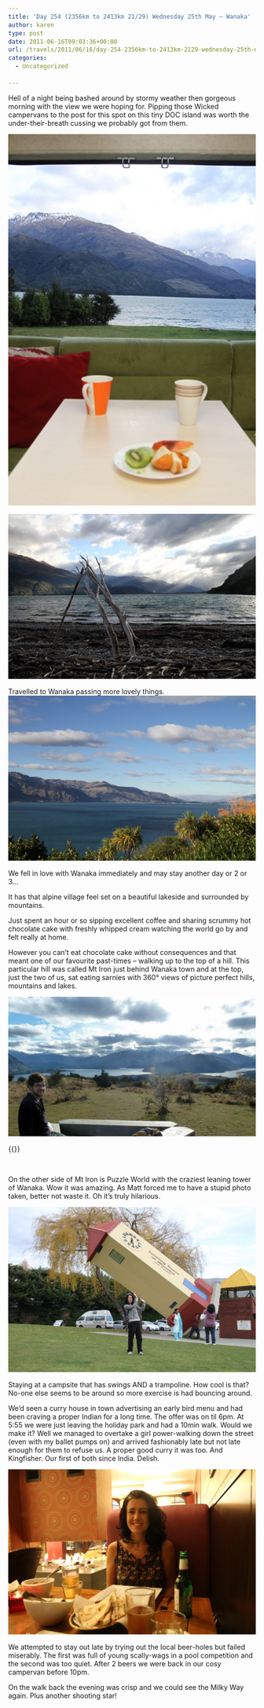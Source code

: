 ```yaml
---
title: 'Day 254 (2356km to 2413km 21/29) Wednesday 25th May – Wanaka'
author: karen
type: post
date: 2011-06-16T09:03:36+00:00
url: /travels/2011/06/16/day-254-2356km-to-2413km-2129-wednesday-25th-may-wanaka/
categories:
  - Uncategorized

---
```

Hell of a night being bashed around by stormy weather then gorgeous morning with the view we were hoping for. Pipping those Wicked campervans to the post for this spot on this tiny DOC island was worth the under-their-breath cussing we probably got from them.

![](/travels-wp-content/uploads/2011/06/IMG_6104.jpg)

![](/travels-wp-content/uploads/2011/06/IMG_6107.jpg)

Travelled to Wanaka passing more lovely things.![](/travels-wp-content/uploads/2011/06/IMG_6113.jpg)

We fell in love with Wanaka immediately and may stay another day or 2 or 3…

It has that alpine village feel set on a beautiful lakeside and surrounded by mountains.

Just spent an hour or so sipping excellent coffee and sharing scrummy hot chocolate cake with freshly whipped cream watching the world go by and felt really at home.

However you can’t eat chocolate cake without consequences and that meant one of our favourite past-times – walking up to the top of a hill. This particular hill was called Mt Iron just behind Wanaka town and at the top, just the two of us, sat eating sarnies with 360° views of picture perfect hills, mountains and lakes. 

![](/travels-wp-content/uploads/2011/06/P1060828.jpg)

{{<youtube Lfz5kV5CAbs>}}

&nbsp;

On the other side of Mt Iron is Puzzle World with the craziest leaning tower of Wanaka. Wow it was amazing. As Matt forced me to have a stupid photo taken, better not waste it. Oh it’s truly hilarious.

![](/travels-wp-content/uploads/2011/06/IMG_6116.jpg)

Staying at a campsite that has swings AND a trampoline. How cool is that? No-one else seems to be around so more exercise is had bouncing around.

We’d seen a curry house in town advertising an early bird menu and had been craving a proper Indian for a long time. The offer was on til 6pm. At 5:55 we were just leaving the holiday park and had a 10min walk. Would we make it? Well we managed to overtake a girl power-walking down the street (even with my ballet pumps on) and arrived fashionably late but not late enough for them to refuse us. A proper good curry it was too. And Kingfisher. Our first of both since India. Delish. 

![](/travels-wp-content/uploads/2011/06/IMG_6117.jpg)

We attempted to stay out late by trying out the local beer-holes but failed miserably. The first was full of young scally-wags in a pool competition and the second was too quiet. After 2 beers we were back in our cosy campervan before 10pm. 

On the walk back the evening was crisp and we could see the Milky Way again. Plus another shooting star!

 [1]: http://www.mattburns.co.uk/travels/wp-content/uploads/2011/06/IMG_6104.jpg
 [2]: http://www.mattburns.co.uk/travels/wp-content/uploads/2011/06/IMG_6107.jpg
 [3]: http://www.mattburns.co.uk/travels/wp-content/uploads/2011/06/IMG_6113.jpg
 [4]: http://www.mattburns.co.uk/travels/wp-content/uploads/2011/06/P1060828.jpg
 [5]: http://www.mattburns.co.uk/travels/wp-content/uploads/2011/06/IMG_6116.jpg
 [6]: http://www.mattburns.co.uk/travels/wp-content/uploads/2011/06/IMG_6117.jpg